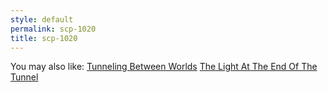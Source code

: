 ```yaml
---
style: default
permalink: scp-1020
title: scp-1020
---
```

You may also like:
[Tunneling Between Worlds](http://scp-wiki.net/gdp2-tunneling-between-worlds)
[The Light At The End Of The Tunnel](http://scp-wiki.net/gdp2-the-light-at-the-end-of-the-tunnel)
